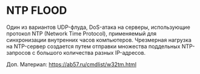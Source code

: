# NTP FLOOD
Один из вариантов UDP-флуда, DoS-атака на серверы, использующие протокол NTP (Network Time Protocol), применяемый для синхронизации внутренних часов компьютеров. Чрезмерная нагрузка на NTP-сервер создается путем отправки множества поддельных NTP-запросов с большого количества разных IP-адресов.

Доп. Материал: https://ab57.ru/cmdlist/w32tm.html
